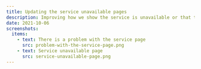 ```yaml
---
title: Updating the service unavailable pages
description: Improving how we show the service is unavailable or that there is a problem
date: 2021-10-06
screenshots:
  items:
    - text: There is a problem with the service page
      src: problem-with-the-service-page.png
    - text: Service unavailable page
      src: service-unavailable-page.png
---
```

